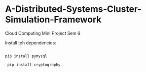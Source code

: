 # A-Distributed-Systems-Cluster-Simulation-Framework

Cloud Computing Mini Project Sem 6

Install teh dependencies:

```pip install Flask Flask-SQLAlchemy psycopg2

pip install pymysql

 pip install cryptography
```
